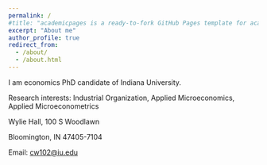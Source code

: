 ```yaml
---
permalink: /
#title: "academicpages is a ready-to-fork GitHub Pages template for academic personal websites"
excerpt: "About me"
author_profile: true
redirect_from: 
  - /about/
  - /about.html
---
```


I am economics PhD candidate of Indiana University.

Research interests: Industrial Organization, Applied Microeconomics, Applied Microeconometrics

Wylie Hall, 100 S Woodlawn

Bloomington, IN 47405-7104

Email: cw102@iu.edu

